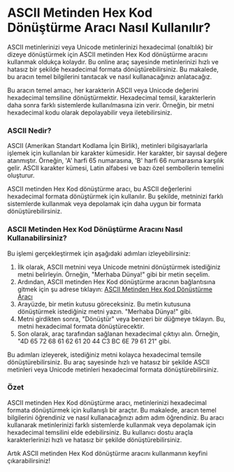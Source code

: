 ASCII Metinden Hex Kod Dönüştürme Aracı Nasıl Kullanılır?
=========================================================

ASCII metinlerinizi veya Unicode metinlerinizi hexadecimal (onaltılık) bir dizeye dönüştürmek için ASCII metinden Hex Kod dönüştürme aracını kullanmak oldukça kolaydır. Bu online araç sayesinde metinlerinizi hızlı ve hatasız bir şekilde hexadecimal formata dönüştürebilirsiniz. Bu makalede, bu aracın temel bilgilerini tanıtacak ve nasıl kullanacağınızı anlatacağız.

Bu aracın temel amacı, her karakterin ASCII veya Unicode değerini hexadecimal temsiline dönüştürmektir. Hexadecimal temsil, karakterlerin daha sonra farklı sistemlerde kullanılmasına izin verir. Örneğin, bir metni hexadecimal kodu olarak depolayabilir veya iletebilirsiniz.

### ASCII Nedir?

ASCII (Amerikan Standart Kodlama İçin Birlik), metinleri bilgisayarlarla işlemek için kullanılan bir karakter kümesidir. Her karakter, bir sayısal değere atanmıştır. Örneğin, 'A' harfi 65 numarasına, 'B' harfi 66 numarasına karşılık gelir. ASCII karakter kümesi, Latin alfabesi ve bazı özel sembollerin temelini oluşturur.

ASCII metinden Hex Kod dönüştürme aracı, bu ASCII değerlerini hexadecimal formata dönüştürmek için kullanılır. Bu şekilde, metninizi farklı sistemlerde kullanmak veya depolamak için daha uygun bir formata dönüştürebilirsiniz.

### ASCII Metinden Hex Kod Dönüştürme Aracını Nasıl Kullanabilirsiniz?

Bu işlemi gerçekleştirmek için aşağıdaki adımları izleyebilirsiniz:

1. İlk olarak, ASCII metnini veya Unicode metnini dönüştürmek istediğiniz metni belirleyin. Örneğin, "Merhaba Dünya!" gibi bir metin seçelim.
2. Ardından, ASCII metinden Hex Kod dönüştürme aracının bağlantısına gitmek için şu adrese tıklayın: [ASCII Metinden Hex Kod Dönüştürme Aracı](https://www.onlinecalculatorsfree.com/tr/convert/ascii-to-hex.html)
3. Arayüzde, bir metin kutusu göreceksiniz. Bu metin kutusuna dönüştürmek istediğiniz metni yazın. "Merhaba Dünya!" gibi.
4. Metni girdikten sonra, "Dönüştür" veya benzeri bir düğmeye tıklayın. Bu, metni hexadecimal formata dönüştürecektir.
5. Son olarak, araç tarafından sağlanan hexadecimal çıktıyı alın. Örneğin, "4D 65 72 68 61 62 61 20 44 C3 BC 6E 79 61 21" gibi.

Bu adımları izleyerek, istediğiniz metni kolayca hexadecimal temsile dönüştürebilirsiniz. Bu araç sayesinde hızlı ve hatasız bir şekilde ASCII metinleri veya Unicode metinleri hexadecimal formata dönüştürebilirsiniz.

### Özet

ASCII metinden Hex Kod dönüştürme aracı, metinlerinizi hexadecimal formata dönüştürmek için kullanışlı bir araçtır. Bu makalede, aracın temel bilgilerini öğrendiniz ve nasıl kullanacağınızı adım adım öğrendiniz. Bu aracı kullanarak metinlerinizi farklı sistemlerde kullanmak veya depolamak için hexadecimal temsilini elde edebilirsiniz. Bu kullanıcı dostu araçla karakterlerinizi hızlı ve hatasız bir şekilde dönüştürebilirsiniz.

Artık ASCII metinden Hex Kod dönüştürme aracını kullanmanın keyfini çıkarabilirsiniz!